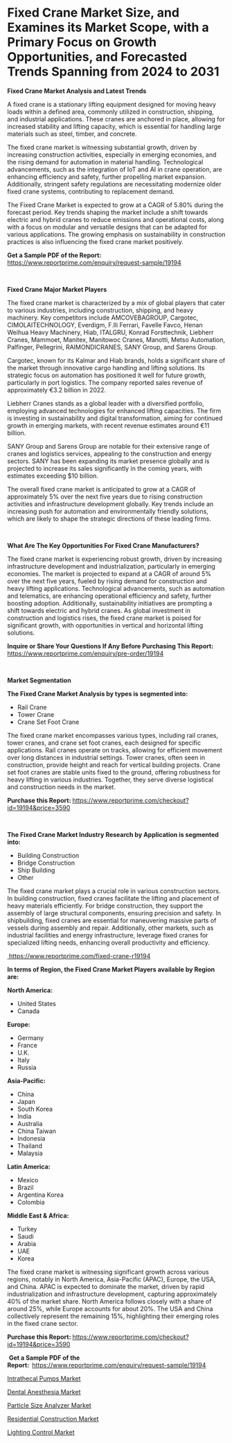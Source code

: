 <p><h1>Fixed Crane Market Size, and Examines its Market Scope, with a Primary Focus on Growth Opportunities, and Forecasted Trends Spanning from 2024 to 2031</h1></p><p><strong>Fixed Crane Market Analysis and Latest Trends</strong></p>
<p><p>A fixed crane is a stationary lifting equipment designed for moving heavy loads within a defined area, commonly utilized in construction, shipping, and industrial applications. These cranes are anchored in place, allowing for increased stability and lifting capacity, which is essential for handling large materials such as steel, timber, and concrete.</p><p>The fixed crane market is witnessing substantial growth, driven by increasing construction activities, especially in emerging economies, and the rising demand for automation in material handling. Technological advancements, such as the integration of IoT and AI in crane operation, are enhancing efficiency and safety, further propelling market expansion. Additionally, stringent safety regulations are necessitating modernize older fixed crane systems, contributing to replacement demand.</p><p>The Fixed Crane Market is expected to grow at a CAGR of 5.80% during the forecast period. Key trends shaping the market include a shift towards electric and hybrid cranes to reduce emissions and operational costs, along with a focus on modular and versatile designs that can be adapted for various applications. The growing emphasis on sustainability in construction practices is also influencing the fixed crane market positively.</p></p>
<p><strong>Get a Sample PDF of the Report:&nbsp;</strong> <a href="https://www.reportprime.com/enquiry/request-sample/19194?utm_campaign=1144&utm_medium=2&utm_source=Github&utm_content=ia&utm_term=22112024&utm_id=fixed-crane">https://www.reportprime.com/enquiry/request-sample/19194</a></p>
<p>&nbsp;</p>
<p><strong>Fixed Crane Major Market Players</strong></p>
<p><p>The fixed crane market is characterized by a mix of global players that cater to various industries, including construction, shipping, and heavy machinery. Key competitors include AMCOVEBAGROUP, Cargotec, CIMOLAITECHNOLOGY, Everdigm, F.lli Ferrari, Favelle Favco, Henan Weihua Heavy Machinery, Hiab, ITALGRU, Konrad Forsttechnik, Liebherr Cranes, Mammoet, Manitex, Manitowoc Cranes, Manotti, Metso Automation, Palfinger, Pellegrini, RAIMONDICRANES, SANY Group, and Sarens Group.</p><p>Cargotec, known for its Kalmar and Hiab brands, holds a significant share of the market through innovative cargo handling and lifting solutions. Its strategic focus on automation has positioned it well for future growth, particularly in port logistics. The company reported sales revenue of approximately €3.2 billion in 2022.</p><p>Liebherr Cranes stands as a global leader with a diversified portfolio, employing advanced technologies for enhanced lifting capacities. The firm is investing in sustainability and digital transformation, aiming for continued growth in emerging markets, with recent revenue estimates around €11 billion.</p><p>SANY Group and Sarens Group are notable for their extensive range of cranes and logistics services, appealing to the construction and energy sectors. SANY has been expanding its market presence globally and is projected to increase its sales significantly in the coming years, with estimates exceeding $10 billion.</p><p>The overall fixed crane market is anticipated to grow at a CAGR of approximately 5% over the next five years due to rising construction activities and infrastructure development globally. Key trends include an increasing push for automation and environmentally friendly solutions, which are likely to shape the strategic directions of these leading firms.</p></p>
<p>&nbsp;</p>
<p><strong>What Are The Key Opportunities For Fixed Crane Manufacturers?</strong></p>
<p><p>The fixed crane market is experiencing robust growth, driven by increasing infrastructure development and industrialization, particularly in emerging economies. The market is projected to expand at a CAGR of around 5% over the next five years, fueled by rising demand for construction and heavy lifting applications. Technological advancements, such as automation and telematics, are enhancing operational efficiency and safety, further boosting adoption. Additionally, sustainability initiatives are prompting a shift towards electric and hybrid cranes. As global investment in construction and logistics rises, the fixed crane market is poised for significant growth, with opportunities in vertical and horizontal lifting solutions.</p></p>
<p><strong>Inquire or Share Your Questions If Any Before Purchasing This Report:</strong> <a href="https://www.reportprime.com/enquiry/pre-order/19194?utm_campaign=1144&utm_medium=2&utm_source=Github&utm_content=ia&utm_term=22112024&utm_id=fixed-crane">https://www.reportprime.com/enquiry/pre-order/19194</a></p>
<p>&nbsp;</p>
<p><strong>Market Segmentation</strong></p>
<p><strong>The Fixed Crane Market Analysis by types is segmented into:</strong></p>
<p><ul><li>Rail Crane</li><li>Tower Crane</li><li>Crane Set Foot Crane</li></ul></p>
<p><p>The fixed crane market encompasses various types, including rail cranes, tower cranes, and crane set foot cranes, each designed for specific applications. Rail cranes operate on tracks, allowing for efficient movement over long distances in industrial settings. Tower cranes, often seen in construction, provide height and reach for vertical building projects. Crane set foot cranes are stable units fixed to the ground, offering robustness for heavy lifting in various industries. Together, they serve diverse logistical and construction needs in the market.</p></p>
<p><strong>Purchase this Report:&nbsp;</strong><a href="https://www.reportprime.com/checkout?id=19194&price=3590&utm_campaign=1144&utm_medium=2&utm_source=Github&utm_content=ia&utm_term=22112024&utm_id=fixed-crane">https://www.reportprime.com/checkout?id=19194&price=3590</a></p>
<p>&nbsp;</p>
<p><strong>The Fixed Crane Market Industry Research by Application is segmented into:</strong></p>
<p><ul><li>Building Construction</li><li>Bridge Construction</li><li>Ship Building</li><li>Other</li></ul></p>
<p><p>The fixed crane market plays a crucial role in various construction sectors. In building construction, fixed cranes facilitate the lifting and placement of heavy materials efficiently. For bridge construction, they support the assembly of large structural components, ensuring precision and safety. In shipbuilding, fixed cranes are essential for maneuvering massive parts of vessels during assembly and repair. Additionally, other markets, such as industrial facilities and energy infrastructure, leverage fixed cranes for specialized lifting needs, enhancing overall productivity and efficiency.</p></p>
<p><a href="https://www.reportprime.com/fixed-crane-r19194?utm_campaign=1144&utm_medium=2&utm_source=Github&utm_content=ia&utm_term=22112024&utm_id=fixed-crane">&nbsp;https://www.reportprime.com/fixed-crane-r19194</a></p>
<p><strong>In terms of Region, the Fixed Crane Market Players available by Region are:</strong></p>
<p>
    <p> <strong> North America: </strong>
        <ul>
            <li>United States</li>
            <li>Canada</li>
        </ul>
        </p> 
    <p> <strong> Europe: </strong>
        <ul>
            <li>Germany</li>
            <li>France</li>
            <li>U.K.</li>
            <li>Italy</li>
            <li>Russia</li>
        </ul>
        </p> 
    <p> <strong> Asia-Pacific: </strong>
        <ul>
            <li>China</li>
            <li>Japan</li>
            <li>South Korea</li>
            <li>India</li>
            <li>Australia</li>
            <li>China Taiwan</li>
            <li>Indonesia</li>
            <li>Thailand</li>
            <li>Malaysia</li>
        </ul>
        </p> 
    <p> <strong> Latin America: </strong>
        <ul>
            <li>Mexico</li>
            <li>Brazil</li>
            <li>Argentina Korea</li>
            <li>Colombia</li>
        </ul>
        </p> 
    <p> <strong> Middle East & Africa: </strong>
        <ul>
            <li>Turkey</li>
            <li>Saudi</li>
            <li>Arabia</li>
            <li>UAE</li>
            <li>Korea</li>
        </ul>
    </p>
    </p>
<p><p>The fixed crane market is witnessing significant growth across various regions, notably in North America, Asia-Pacific (APAC), Europe, the USA, and China. APAC is expected to dominate the market, driven by rapid industrialization and infrastructure development, capturing approximately 40% of the market share. North America follows closely with a share of around 25%, while Europe accounts for about 20%. The USA and China collectively represent the remaining 15%, highlighting their emerging roles in the fixed crane sector.</p></p>
<p><strong>Purchase this Report: </strong><a href="https://www.reportprime.com/checkout?id=19194&price=3590&utm_campaign=1144&utm_medium=2&utm_source=Github&utm_content=ia&utm_term=22112024&utm_id=fixed-crane">https://www.reportprime.com/checkout?id=19194&price=3590</a></p>
<p>&nbsp;<strong>Get a Sample PDF of the Report:&nbsp;&nbsp;</strong><a href="https://www.reportprime.com/enquiry/request-sample/19194?utm_campaign=1144&utm_medium=2&utm_source=Github&utm_content=ia&utm_term=22112024&utm_id=fixed-crane">https://www.reportprime.com/enquiry/request-sample/19194</a></p>
<p><strong></strong></p>
<p><p><a href="https://www.linkedin.com/pulse/intrathecal-pumps-market-size-cagr-83-forecast-highlighting-gcjqc?utm_campaign=1144&utm_medium=2&utm_source=Github&utm_content=ia&utm_term=22112024&utm_id=fixed-crane">Intrathecal Pumps Market</a></p><p><a href="https://www.linkedin.com/pulse/research-report-analysis-dental-anesthesia-market-size-pfxxc?utm_campaign=1144&utm_medium=2&utm_source=Github&utm_content=ia&utm_term=22112024&utm_id=fixed-crane">Dental Anesthesia Market</a></p><p><a href="https://www.linkedin.com/pulse/particle-size-analyzer-market-forecast-2024-2031-expected-gslme?utm_campaign=1144&utm_medium=2&utm_source=Github&utm_content=ia&utm_term=22112024&utm_id=fixed-crane">Particle Size Analyzer Market</a></p><p><a href="https://issuu.com/reportprime-2/docs/residential-construction-market-siz_1ee1028b4a3b2b?utm_campaign=1144&utm_medium=2&utm_source=Github&utm_content=ia&utm_term=22112024&utm_id=fixed-crane">Residential Construction Market</a></p><p><a href="https://issuu.com/reportprime-2/docs/lighting-control-market-size-2030.p_06fd17e140b497?utm_campaign=1144&utm_medium=2&utm_source=Github&utm_content=ia&utm_term=22112024&utm_id=fixed-crane">Lighting Control Market</a></p></p>